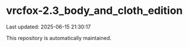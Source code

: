 # vrcfox-2.3_body_and_cloth_edition

Last updated: 2025-06-15 21:30:17

This repository is automatically maintained.

